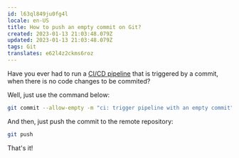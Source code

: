 ```yaml
---
id: l63ql849ju0fg4l
locale: en-US
title: How to push an empty commit on Git?
created: 2023-01-13 21:03:48.079Z
updated: 2023-01-13 21:03:48.079Z
tags: Git
translates: e62l4z2ckms6roz
---
```

Have you ever had to run a [CI/CD pipeline](https://www.redhat.com/pt-br/topics/devops/what-cicd-pipeline) that is triggered by a commit, when
there is no code changes to be commited?

Well, just use the command below:

```bash
git commit --allow-empty -m "ci: trigger pipeline with an empty commit"
```

And then, just push the commit to the remote repository:


```bash
git push
```

That's it!

